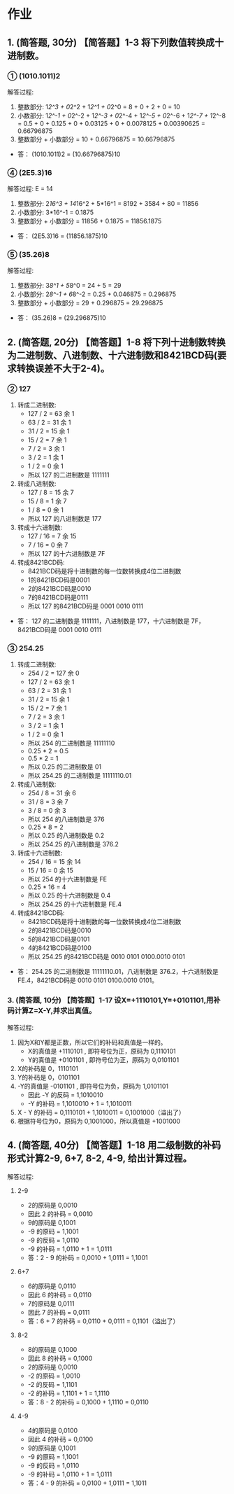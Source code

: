 # 作业

## 1. (简答题, 30分) 【简答题】1-3 将下列数值转换成十进制数。
### ① (1010.1011)2

解答过程:
1. 整数部分: 1*2^3 + 0*2^2 + 1*2^1 + 0*2^0 = 8 + 0 + 2 + 0 = 10
2. 小数部分: 1*2^-1 + 0*2^-2 + 1*2^-3 + 0*2^-4 + 1*2^-5 + 0*2^-6 + 1*2^-7 + 1*2^-8 = 0.5 + 0 + 0.125 + 0 + 0.03125 + 0 + 0.0078125 + 0.00390625 = 0.66796875
3. 整数部分 + 小数部分 = 10 + 0.66796875 = 10.66796875

- 答： (1010.1011)2 = (10.66796875)10
### ④ (2E5.3)16

解答过程:
E = 14
1. 整数部分: 2*16^3 + 14*16^2 + 5*16^1 = 8192 + 3584 + 80 = 11856
2. 小数部分: 3*16^-1 = 0.1875
3. 整数部分 + 小数部分 = 11856 + 0.1875 = 11856.1875

- 答： (2E5.3)16 = (11856.1875)10
### ⑤ (35.26)8

解答过程:

1. 整数部分: 3*8^1 + 5*8^0 = 24 + 5 = 29
2. 小数部分: 2*8^-1 + 6*8^-2 = 0.25 + 0.046875 = 0.296875
3. 整数部分 + 小数部分 = 29 + 0.296875 = 29.296875

- 答： (35.26)8 = (29.296875)10

## 2. (简答题, 20分) 【简答题】1-8 将下列十进制数转换为二进制数、八进制数、十六进制数和8421BCD码(要求转换误差不大于2-4)。
### ② 127

1. 转成二进制数: 
   - 127 / 2 = 63 余 1
   - 63 / 2 = 31 余 1
   - 31 / 2 = 15 余 1
   - 15 / 2 = 7 余 1
   - 7 / 2 = 3 余 1
   - 3 / 2 = 1 余 1
   - 1 / 2 = 0 余 1
   - 所以 127 的二进制数是 1111111
2. 转成八进制数: 
   - 127 / 8 = 15 余 7
   - 15 / 8 = 1 余 7
   - 1 / 8 = 0 余 1
   - 所以 127 的八进制数是 177
3. 转成十六进制数:
    - 127 / 16 = 7 余 15
    - 7 / 16 = 0 余 7
    - 所以 127 的十六进制数是 7F
4. 转成8421BCD码:
    - 8421BCD码是将十进制数的每一位数转换成4位二进制数
    - 1的8421BCD码是0001
    - 2的8421BCD码是0010
    - 7的8421BCD码是0111
    - 所以 127 的8421BCD码是 0001 0010 0111
- 答： 127 的二进制数是 1111111，八进制数是 177，十六进制数是 7F，8421BCD码是 0001 0010 0111
### ③ 254.25

1. 转成二进制数: 
   - 254 / 2 = 127 余 0
   - 127 / 2 = 63 余 1
   - 63 / 2 = 31 余 1
   - 31 / 2 = 15 余 1
   - 15 / 2 = 7 余 1
   - 7 / 2 = 3 余 1
   - 3 / 2 = 1 余 1
   - 1 / 2 = 0 余 1
   - 所以 254 的二进制数是 11111110
   - 0.25 * 2 = 0.5
   - 0.5 * 2 = 1
   - 所以 0.25 的二进制数是 01
   - 所以 254.25 的二进制数是 11111110.01
2. 转成八进制数:
    - 254 / 8 = 31 余 6
    - 31 / 8 = 3 余 7
    - 3 / 8 = 0 余 3
    - 所以 254 的八进制数是 376
    - 0.25 * 8 = 2
    - 所以 0.25 的八进制数是 0.2
    - 所以 254.25 的八进制数是 376.2
3. 转成十六进制数:
    - 254 / 16 = 15 余 14
    - 15 / 16 = 0 余 15
    - 所以 254 的十六进制数是 FE
    - 0.25 * 16 = 4
    - 所以 0.25 的十六进制数是 0.4
    - 所以 254.25 的十六进制数是 FE.4
4. 转成8421BCD码:
    - 8421BCD码是将十进制数的每一位数转换成4位二进制数
    - 2的8421BCD码是0010
    - 5的8421BCD码是0101
    - 4的8421BCD码是0100
    - 所以 254.25 的8421BCD码是 0010 0101 0100.0010 0101
- 答： 254.25 的二进制数是 11111110.01，八进制数是 376.2，十六进制数是 FE.4，8421BCD码是 0010 0101 0100.0010 0101。

### 3. (简答题, 10分) 【简答题】1-17 设X=+1110101,Y=+0101101,用补码计算Z=X-Y,并求出真值。

解答过程:
1. 因为X和Y都是正数，所以它们的补码和真值是一样的。
   - X的真值是 +1110101 , 即符号位为正，原码为 0,1110101
   - Y的真值是 +0101101 , 即符号位为正，原码为 0,0101101
2. X的补码是 0，1110101
3. Y的补码是 0，0101101
4. -Y的真值是 -0101101 , 即符号位为负，原码为 1,0101101
   - 因此 -Y 的反码 = 1,1010010
   - -Y 的补码 = 1,1010010 + 1 = 1,1010011
5. X - Y 的补码 = 0,1110101 + 1,1010011 = 0,1001000（溢出了）
6. 根据符号位为0，原码为 0,1001000，所以真值是 +1001000

## 4. (简答题, 40分) 【简答题】1-18 用二级制数的补码形式计算2-9, 6+7, 8-2, 4-9, 给出计算过程。

解答过程:
1. 2-9
   - 2的原码是 0,0010
   - 因此 2 的补码 = 0,0010
   - 9的原码是 0,1001
   - -9 的原码 = 1,1001
   - -9 的反码 = 1,0110
   - -9 的补码 = 1,0110 + 1 = 1,0111
   - 答：2 - 9 的补码 = 0,0010 + 1,0111 = 1,1001

2. 6+7
   - 6的原码是 0,0110
   - 因此 6 的补码 = 0,0110
   - 7的原码是 0,0111
   - 因此 7 的补码 = 0,0111
   - 答：6 + 7 的补码 = 0,0110 + 0,0111 = 0,1101（溢出了）

3. 8-2
   - 8的原码是 0,1000
   - 因此 8 的补码 = 0,1000
   - 2的原码是 0,0010
   - -2 的原码 = 1,0010
   - -2 的反码 = 1,1101
   - -2 的补码 = 1,1101 + 1 = 1,1110
   - 答：8 - 2 的补码 = 0,1000 + 1,1110 = 0,0110

4. 4-9
   - 4的原码是 0,0100
   - 因此 4 的补码 = 0,0100
   - 9的原码是 0,1001
   - -9 的原码 = 1,1001
   - -9 的反码 = 1,0110
   - -9 的补码 = 1,0110 + 1 = 1,0111
   - 答：4 - 9 的补码 = 0,0100 + 1,0111 = 1,1011


  